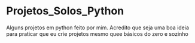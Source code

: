# Projetos_Solos_Python
Alguns projetos em python feito por mim.
Acredito que seja uma boa ideia para praticar que eu crie projetos mesmo quee básicos do zero e sozinho
